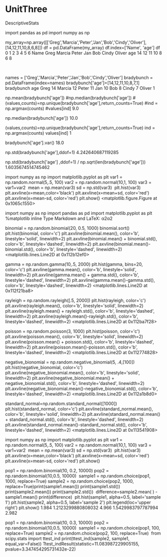 # UnitThree
DescriptiveStats

import pandas as pd
import numpy as np

my_array=np.array([['Greg','Marcia','Peter','Jan','Bob','Cindy','Oliver'],[14,12,11,10,8,6,8]])
df = pd.DataFrame(my_array)
df.index=['Name', 'age']
df
0	1	2	3	4	5	6
Name	Greg	Marcia	Peter	Jan	Bob	Cindy	Oliver
age	14	12	11	10	8	6	8

​

names = ['Greg','Marcia','Peter','Jan','Bob','Cindy','Oliver']
​
bradybunch = pd.DataFrame(index=names)
​
bradybunch['age']=[14,12,11,10,8,7,1]
bradybunch
age
Greg	14
Marcia	12
Peter	11
Jan	10
Bob	8
Cindy	7
Oliver	1

np.mean(bradybunch['age'])
#np.median(bradybunch['age'])
#(values,counts)=np.unique(bradybunch['age'],return_counts=True)
#ind = np.argmax(counts)
#values[ind]
9.0

np.median(bradybunch['age'])
10.0

(values,counts)=np.unique(bradybunch['age'],return_counts=True)
ind = np.argmax(counts)
values[ind]
1

bradybunch['age'].var()
18.0

np.std(bradybunch['age'],ddof=1)
4.242640687119285

np.std(bradybunch['age'] ,ddof=1) / np.sqrt(len(bradybunch['age']))
1.6035674514745462

import numpy as np
import matplotlib.pyplot as plt
var1 = np.random.normal(5,.5, 100)
var2 = np.random.normal(10,1, 100)
var3 = var1+var2
​
mean = np.mean(var3)
sd = np.std(var3)
​
plt.hist(var3)
plt.axvline(x=mean,color='black')
plt.axvline(x=mean+sd, color='red')
plt.axvline(x=mean-sd, color='red')
plt.show()
<matplotlib.figure.Figure at 0x1065c1550>

import numpy as np
import pandas as pd
import matplotlib.pyplot as plt
%matplotlib inline
Type Markdown and LaTeX:  α2α2 

binomial = np.random.binomial(20, 0.5, 1000)
binomial.sort()
plt.hist(binomial, color='c')
plt.axvline(binomial.mean(), color='b', linestyle='solid', linewidth=2)
plt.axvline(binomial.mean() + binomial.std(), color='b', linestyle='dashed', linewidth=2)
plt.axvline(binomial.mean()-binomial.std(), color='b', linestyle='dashed', linewidth=2)
<matplotlib.lines.Line2D at 0x112b12ef0>


gamma = np.random.gamma(10,.5, 2000)
plt.hist(gamma, bins=20, color='c')
plt.axvline(gamma.mean(), color='b', linestyle='solid', linewidth=2)
plt.axvline(gamma.mean() + gamma.std(), color='b', linestyle='dashed', linewidth=2)
plt.axvline(gamma.mean()-gamma.std(), color='b', linestyle='dashed', linewidth=2)
<matplotlib.lines.Line2D at 0x112f21ba8>


rayleigh = np.random.rayleigh([.5, 2000])
plt.hist(rayleigh, color='c')
plt.axvline(rayleigh.mean(), color='b', linestyle='solid', linewidth=2)
plt.axvline(rayleigh.mean() + rayleigh.std(), color='b', linestyle='dashed', linewidth=2)
plt.axvline(rayleigh.mean()-rayleigh.std(), color='b', linestyle='dashed', linewidth=2)
<matplotlib.lines.Line2D at 0x112ba7f28>


poisson = np.random.poisson(3, 1000)
plt.hist(poisson, color='c')
plt.axvline(poisson.mean(), color='b', linestyle='solid', linewidth=2)
plt.axvline(poisson.mean() + poisson.std(), color='b', linestyle='dashed', linewidth=2)
plt.axvline(poisson.mean()-poisson.std(), color='b', linestyle='dashed', linewidth=2)
<matplotlib.lines.Line2D at 0x112774828>


negative_bionomial = np.random.negative_binomial(5, .4,[100])
plt.hist(negative_bionomial, color='c')
plt.axvline(negative_bionomial.mean(), color='b', linestyle='solid', linewidth=2)
plt.axvline(negative_bionomial.mean() + negative_bionomial.std(), color='b', linestyle='dashed', linewidth=2)
plt.axvline(negative_bionomial.mean()-negative_bionomial.std(), color='b', linestyle='dashed', linewidth=2)
<matplotlib.lines.Line2D at 0x112a1b8d0>


standard_normal=np.random.standard_normal([1000])
plt.hist(standard_normal, color='c')
plt.axvline(standard_normal.mean(), color='b', linestyle='solid', linewidth=2)
plt.axvline(standard_normal.mean() + standard_normal.std(), color='b', linestyle='dashed', linewidth=2)
plt.axvline(standard_normal.mean()-standard_normal.std(), color='b', linestyle='dashed', linewidth=2)
<matplotlib.lines.Line2D at 0x113541908>


import numpy as np
import matplotlib.pyplot as plt
var1 = np.random.normal(5,.5, 100)
var2 = np.random.normal(10,1, 100)
var3 = var1+var2
​
mean = np.mean(var3)
sd = np.std(var3)
​
plt.hist(var3)
plt.axvline(x=mean,color='black')
plt.axvline(x=mean+sd, color='red')
plt.axvline(x=mean-sd, color='red')
plt.show()


pop1 = np.random.binomial(10, 0.2, 10000)
pop2 = np.random.binomial(10,0.5, 10000) 
​
sample1 = np.random.choice(pop1, 1000, replace=True)
sample2 = np.random.choice(pop2, 1000, replace=True)
​
print(sample1.mean())
print(sample1.std())
print(sample2.mean())
print(sample2.std())
​
difference=sample2.mean( ) -sample1.mean()
print(difference)
​
plt.hist(sample1, alpha=0.5, label='sample 1') 
plt.hist(sample2, alpha=0.5, label='sample 2') 
plt.legend(loc='upper right') 
plt.show()
1.984
1.2123299880808032
4.966
1.5429983797787994
2.982


pop1 = np.random.binomial(10, 0.3, 10000)
pop2 = np.random.binomial(10,0.5, 10000) 
​
sample1 = np.random.choice(pop1, 100, replace=True)
sample2 = np.random.choice(pop2, 100, replace=True)
​
from scipy.stats import ttest_ind
print(ttest_ind(sample2, sample1, equal_var=False))
Ttest_indResult(statistic=11.083987229905155, pvalue=3.347454295731432e-22)

​

